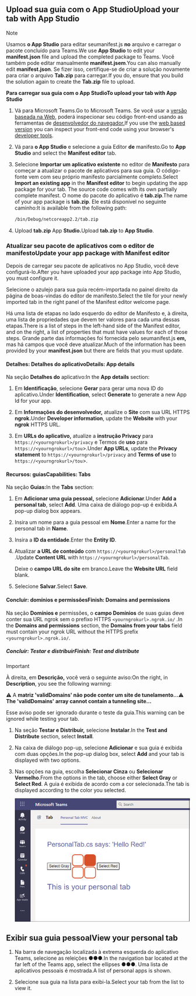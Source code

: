 ## <a name="upload-your-tab-with-app-studio"></a><span data-ttu-id="3be7e-101">Upload sua guia com o App Studio</span><span class="sxs-lookup"><span data-stu-id="3be7e-101">Upload your tab with App Studio</span></span>

>[!NOTE]
> <span data-ttu-id="3be7e-102">Usamos **o App Studio** para editar seumanifest.js **no** arquivo e carregar o pacote concluído para Teams.</span><span class="sxs-lookup"><span data-stu-id="3be7e-102">We use **App Studio** to edit your **manifest.json** file and upload the completed package to Teams.</span></span> <span data-ttu-id="3be7e-103">Você também pode editar manualmente **manifest.jsem**.</span><span class="sxs-lookup"><span data-stu-id="3be7e-103">You can also manually edit **manifest.json**.</span></span> <span data-ttu-id="3be7e-104">Se fizer isso, certifique-se de criar a solução novamente para criar o arquivo **Tab.zip** para carregar.</span><span class="sxs-lookup"><span data-stu-id="3be7e-104">If you do, ensure that you build the solution again to create the **Tab.zip** file to upload.</span></span>

<span data-ttu-id="3be7e-105">**Para carregar sua guia com o App Studio**</span><span class="sxs-lookup"><span data-stu-id="3be7e-105">**To upload your tab with App Studio**</span></span>

1. <span data-ttu-id="3be7e-106">Vá para Microsoft Teams.</span><span class="sxs-lookup"><span data-stu-id="3be7e-106">Go to Microsoft Teams.</span></span> <span data-ttu-id="3be7e-107">Se você usar a [versão baseada na Web,](https://teams.microsoft.com) poderá inspecionar seu código front-end usando as ferramentas de [desenvolvedor do navegador.](~/tabs/how-to/developer-tools.md)</span><span class="sxs-lookup"><span data-stu-id="3be7e-107">If you use the [web based version](https://teams.microsoft.com) you can inspect your front-end code using your browser's [developer tools](~/tabs/how-to/developer-tools.md).</span></span>

1. <span data-ttu-id="3be7e-108">Vá para **o App Studio** e selecione a guia Editor **de** manifesto.</span><span class="sxs-lookup"><span data-stu-id="3be7e-108">Go to **App Studio** and select the **Manifest editor** tab.</span></span>

1. <span data-ttu-id="3be7e-109">Selecione **Importar um aplicativo existente** no editor de **Manifesto** para começar a atualizar o pacote de aplicativos para sua guia. O código-fonte vem com seu próprio manifesto parcialmente completo.</span><span class="sxs-lookup"><span data-stu-id="3be7e-109">Select **Import an existing app** in the **Manifest editor** to begin updating the app package for your tab. The source code comes with its own partially complete manifest.</span></span> <span data-ttu-id="3be7e-110">O nome do pacote do aplicativo é **tab.zip**.</span><span class="sxs-lookup"><span data-stu-id="3be7e-110">The name of your app package is **tab.zip**.</span></span> <span data-ttu-id="3be7e-111">Ele está disponível no seguinte caminho:</span><span class="sxs-lookup"><span data-stu-id="3be7e-111">It is available from the following path:</span></span>

    ```bash
    /bin/Debug/netcoreapp2.2/tab.zip
    ```

1. <span data-ttu-id="3be7e-112">Upload **tab.zip** App **Studio.**</span><span class="sxs-lookup"><span data-stu-id="3be7e-112">Upload **tab.zip** to **App Studio**.</span></span>

### <a name="update-your-app-package-with-manifest-editor"></a><span data-ttu-id="3be7e-113">Atualizar seu pacote de aplicativos com o editor de manifesto</span><span class="sxs-lookup"><span data-stu-id="3be7e-113">Update your app package with Manifest editor</span></span>

<span data-ttu-id="3be7e-114">Depois de carregar seu pacote de aplicativos no App Studio, você deve configurá-lo.</span><span class="sxs-lookup"><span data-stu-id="3be7e-114">After you have uploaded your app package into App Studio, you must configure it.</span></span>

<span data-ttu-id="3be7e-115">Selecione o azulejo para sua guia recém-importada no painel direito da página de boas-vindas do editor de manifesto.</span><span class="sxs-lookup"><span data-stu-id="3be7e-115">Select the tile for your newly imported tab in the right panel of the Manifest editor welcome page.</span></span>

<span data-ttu-id="3be7e-116">Há uma lista de etapas no lado esquerdo do editor de Manifesto e, à direita, uma lista de propriedades que devem ter valores para cada uma dessas etapas.</span><span class="sxs-lookup"><span data-stu-id="3be7e-116">There is a list of steps in the left-hand side of the Manifest editor, and on the right, a list of properties that must have values for each of those steps.</span></span> <span data-ttu-id="3be7e-117">Grande parte das informações foi fornecida pelo seumanifest.js **em,** mas há campos que você deve atualizar.</span><span class="sxs-lookup"><span data-stu-id="3be7e-117">Much of the information has been provided by your **manifest.json** but there are fields that you must update.</span></span>

#### <a name="details-app-details"></a><span data-ttu-id="3be7e-118">Detalhes: Detalhes do aplicativo</span><span class="sxs-lookup"><span data-stu-id="3be7e-118">Details: App details</span></span>

<span data-ttu-id="3be7e-119">Na seção **Detalhes do** aplicativo:</span><span class="sxs-lookup"><span data-stu-id="3be7e-119">In the **App details** section:</span></span>

1. <span data-ttu-id="3be7e-120">Em **Identificação**, selecione **Gerar** para gerar uma nova ID do aplicativo.</span><span class="sxs-lookup"><span data-stu-id="3be7e-120">Under **Identification**, select **Generate** to generate a new App Id for your app.</span></span>

1. <span data-ttu-id="3be7e-121">Em **Informações do desenvolvedor,** atualize o **Site** com sua URL HTTPS **ngrok.**</span><span class="sxs-lookup"><span data-stu-id="3be7e-121">Under **Developer information**, update the **Website** with your **ngrok** HTTPS URL.</span></span>

1. <span data-ttu-id="3be7e-122">Em **URLs do aplicativo,** atualize a **instrução Privacy** para `https://<yourngrokurl>/privacy` e Termos de **uso** para `https://<yourngrokurl>/tou`>.</span><span class="sxs-lookup"><span data-stu-id="3be7e-122">Under **App URLs**, update the **Privacy statement** to `https://<yourngrokurl>/privacy` and **Terms of use** to `https://<yourngrokurl>/tou`>.</span></span>

#### <a name="capabilities-tabs"></a><span data-ttu-id="3be7e-123">Recursos: guias</span><span class="sxs-lookup"><span data-stu-id="3be7e-123">Capabilities: Tabs</span></span>

<span data-ttu-id="3be7e-124">Na seção **Guias:**</span><span class="sxs-lookup"><span data-stu-id="3be7e-124">In the **Tabs** section:</span></span>

1. <span data-ttu-id="3be7e-125">Em **Adicionar uma guia pessoal,** selecione **Adicionar**.</span><span class="sxs-lookup"><span data-stu-id="3be7e-125">Under **Add a personal tab**, select **Add**.</span></span> <span data-ttu-id="3be7e-126">Uma caixa de diálogo pop-up é exibida.</span><span class="sxs-lookup"><span data-stu-id="3be7e-126">A pop-up dialog box appears.</span></span>

1. <span data-ttu-id="3be7e-127">Insira um nome para a guia pessoal em **Nome**.</span><span class="sxs-lookup"><span data-stu-id="3be7e-127">Enter a name for the personal tab in **Name**.</span></span>

1. <span data-ttu-id="3be7e-128">Insira a **ID da entidade**.</span><span class="sxs-lookup"><span data-stu-id="3be7e-128">Enter the **Entity ID**.</span></span>

1. <span data-ttu-id="3be7e-129">Atualizar **a URL de conteúdo** com `https://<yourngrokurl>/personalTab` .</span><span class="sxs-lookup"><span data-stu-id="3be7e-129">Update **Content URL** with `https://<yourngrokurl>/personalTab`.</span></span>

    <span data-ttu-id="3be7e-130">Deixe o **campo URL do site** em branco.</span><span class="sxs-lookup"><span data-stu-id="3be7e-130">Leave the **Website URL** field blank.</span></span>

1. <span data-ttu-id="3be7e-131">Selecione **Salvar**.</span><span class="sxs-lookup"><span data-stu-id="3be7e-131">Select **Save**.</span></span>

#### <a name="finish-domains-and-permissions"></a><span data-ttu-id="3be7e-132">Concluir: domínios e permissões</span><span class="sxs-lookup"><span data-stu-id="3be7e-132">Finish: Domains and permissions</span></span>

<span data-ttu-id="3be7e-133">Na seção **Domínios e** permissões, o **campo Domínios** de suas guias deve conter sua URL ngrok sem o prefixo HTTPS `<yourngrokurl>.ngrok.io/` .</span><span class="sxs-lookup"><span data-stu-id="3be7e-133">In the **Domains and permissions** section, the **Domains from your tabs** field must contain your ngrok URL without the HTTPS prefix `<yourngrokurl>.ngrok.io/`.</span></span>

##### <a name="finish-test-and-distribute"></a><span data-ttu-id="3be7e-134">Concluir: Testar e distribuir</span><span class="sxs-lookup"><span data-stu-id="3be7e-134">Finish: Test and distribute</span></span>

>[!IMPORTANT]
> <span data-ttu-id="3be7e-135">À direita, em **Descrição,** você verá o seguinte aviso:</span><span class="sxs-lookup"><span data-stu-id="3be7e-135">On the right, in **Description**, you see the following warning:</span></span>
>
> <span data-ttu-id="3be7e-136">&#9888; A **matriz 'validDomains' não pode conter um site de tunelamento...**</span><span class="sxs-lookup"><span data-stu-id="3be7e-136">&#9888; **The 'validDomains' array cannot contain a tunneling site...**</span></span>
>
><span data-ttu-id="3be7e-137">Esse aviso pode ser ignorado durante o teste da guia.</span><span class="sxs-lookup"><span data-stu-id="3be7e-137">This warning can be ignored while testing your tab.</span></span>

1. <span data-ttu-id="3be7e-138">Na seção **Testar e Distribuir,** selecione **Instalar**.</span><span class="sxs-lookup"><span data-stu-id="3be7e-138">In the **Test and Distribute** section, select **Install**.</span></span>

1. <span data-ttu-id="3be7e-139">Na caixa de diálogo pop-up, selecione **Adicionar** e sua guia é exibida com duas opções.</span><span class="sxs-lookup"><span data-stu-id="3be7e-139">In the pop-up dialog box, select **Add** and your tab is displayed with two options.</span></span>

1. <span data-ttu-id="3be7e-140">Nas opções na guia, escolha **Selecionar Cinza** ou **Selecionar Vermelho**.</span><span class="sxs-lookup"><span data-stu-id="3be7e-140">From the options in the tab, choose either **Select Gray** or **Select Red**.</span></span> <span data-ttu-id="3be7e-141">A guia é exibida de acordo com a cor selecionada.</span><span class="sxs-lookup"><span data-stu-id="3be7e-141">The tab is displayed according to the color you selected.</span></span>
 
    ![Guia pessoal ASPNETMVC carregada](../../assets/images/tab-images/personaltabaspnetmvcuploaded.png)

## <a name="view-your-personal-tab"></a><span data-ttu-id="3be7e-143">Exibir sua guia pessoal</span><span class="sxs-lookup"><span data-stu-id="3be7e-143">View your personal tab</span></span>

1. <span data-ttu-id="3be7e-144">Na barra de navegação localizada à extrema esquerda do aplicativo Teams, selecione as releições &#x25CF;&#x25CF;&#x25CF;.</span><span class="sxs-lookup"><span data-stu-id="3be7e-144">In the navigation bar located at the far left of the Teams app, select the ellipses &#x25CF;&#x25CF;&#x25CF;.</span></span> <span data-ttu-id="3be7e-145">Uma lista de aplicativos pessoais é mostrada.</span><span class="sxs-lookup"><span data-stu-id="3be7e-145">A list of personal apps is shown.</span></span>

1. <span data-ttu-id="3be7e-146">Selecione sua guia na lista para exibi-la.</span><span class="sxs-lookup"><span data-stu-id="3be7e-146">Select your tab from the list to view it.</span></span>
